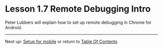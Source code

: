 # Lesson 1.7 Remote Debugging Intro

Peter Lubbers will explain how to set up remote debugging in Chrome for Android.

- - -
Next up: [Setup for mobile](ND024_Part2_Lesson01_08.md) or return to [Table Of Contents](./ND024_TableOfContents.md)
